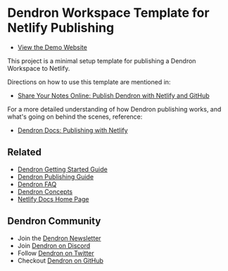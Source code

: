 # Dendron Workspace Template for Netlify Publishing

- [View the Demo Website](https://link.dendron.so/netlify-demo)

This project is a minimal setup template for publishing a Dendron Workspace to Netlify.

Directions on how to use this template are mentioned in:
- [Share Your Notes Online: Publish Dendron with Netlify and GitHub](https://link.dendron.so/blog-netlify-publish)

For a more detailed understanding of how Dendron publishing works, and what's going on behind the scenes, reference:
- [Dendron Docs: Publishing with Netlify](https://link.dendron.so/6WuK)

## Related

* [Dendron Getting Started Guide](https://link.dendron.so/get-started)
* [Dendron Publishing Guide](https://link.dendron.so/6WuT)
* [Dendron FAQ](https://link.dendron.so/faq)
* [Dendron Concepts](https://link.dendron.so/concepts)
* [Netlify Docs Home Page](https://docs.netlify.com/)

## Dendron Community

* Join the [Dendron Newsletter](https://link.dendron.so/newsletter)
* Join [Dendron on Discord](https://link.dendron.so/discord)
* Follow [Dendron on Twitter](https://link.dendron.so/twitter)
* Checkout [Dendron on GitHub](https://link.dendron.so/github)